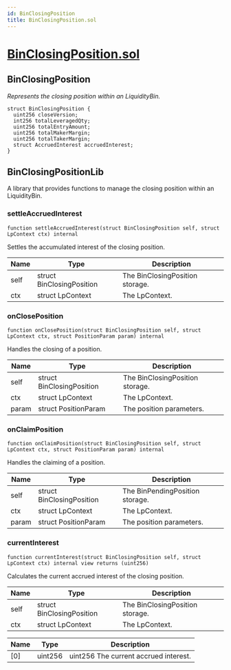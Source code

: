 ```yaml
---
id: BinClosingPosition
title: BinClosingPosition.sol
---
```

# [BinClosingPosition.sol](https://github.com/chromatic-protocol/contracts/tree/main/contracts/core/external/liquidity/BinClosingPosition.sol)

## BinClosingPosition

_Represents the closing position within an LiquidityBin._

```solidity
struct BinClosingPosition {
  uint256 closeVersion;
  int256 totalLeveragedQty;
  uint256 totalEntryAmount;
  uint256 totalMakerMargin;
  uint256 totalTakerMargin;
  struct AccruedInterest accruedInterest;
}
```

## BinClosingPositionLib

A library that provides functions to manage the closing position within an LiquidityBin.

### settleAccruedInterest

```solidity
function settleAccruedInterest(struct BinClosingPosition self, struct LpContext ctx) internal
```

Settles the accumulated interest of the closing position.

| Name | Type | Description |
| ---- | ---- | ----------- |
| self | struct BinClosingPosition | The BinClosingPosition storage. |
| ctx | struct LpContext | The LpContext. |

### onClosePosition

```solidity
function onClosePosition(struct BinClosingPosition self, struct LpContext ctx, struct PositionParam param) internal
```

Handles the closing of a position.

| Name | Type | Description |
| ---- | ---- | ----------- |
| self | struct BinClosingPosition | The BinClosingPosition storage. |
| ctx | struct LpContext | The LpContext. |
| param | struct PositionParam | The position parameters. |

### onClaimPosition

```solidity
function onClaimPosition(struct BinClosingPosition self, struct LpContext ctx, struct PositionParam param) internal
```

Handles the claiming of a position.

| Name | Type | Description |
| ---- | ---- | ----------- |
| self | struct BinClosingPosition | The BinPendingPosition storage. |
| ctx | struct LpContext | The LpContext. |
| param | struct PositionParam | The position parameters. |

### currentInterest

```solidity
function currentInterest(struct BinClosingPosition self, struct LpContext ctx) internal view returns (uint256)
```

Calculates the current accrued interest of the closing position.

| Name | Type | Description |
| ---- | ---- | ----------- |
| self | struct BinClosingPosition | The BinClosingPosition storage. |
| ctx | struct LpContext | The LpContext. |

| Name | Type | Description |
| ---- | ---- | ----------- |
| [0] | uint256 | uint256 The current accrued interest. |

